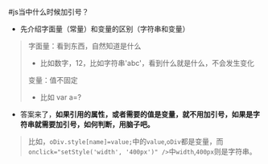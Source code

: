 #js当中什么时候加引号？
- 先介绍字面量（常量）和变量的区别（字符串和变量）
> 字面量：看到东西，自然知道是什么
> - 比如数字，12，比如字符串'abc'，看到什么就是什么，不会发生变化
> 
> 变量：值不固定
> - 比如 var a=?

- 答案来了，**如果引用的属性，或者需要的值是变量，就不用加引号，如果是字符串就需要加引号，如何判断，用脑子吧。**
> 比如，`oDiv.style[name]=value;`中的`value`,`oDiv`都是变量，而`onclick="setStyle('width', '400px')" />`中`width`,`400px`则是字符串。